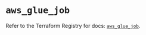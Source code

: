 # `aws_glue_job`

Refer to the Terraform Registry for docs: [`aws_glue_job`](https://registry.terraform.io/providers/hashicorp/aws/6.4.0/docs/resources/glue_job).
